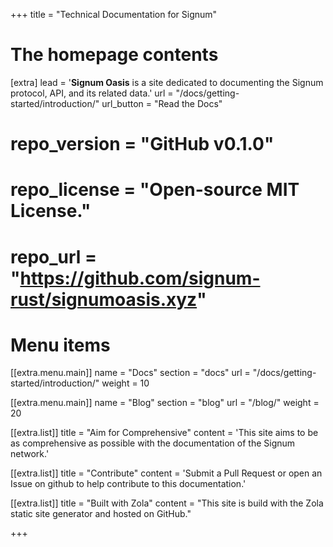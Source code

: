 +++
title = "Technical Documentation for Signum"


# The homepage contents
[extra]
lead = '<b>Signum Oasis</b> is a site dedicated to documenting the Signum protocol, API, and its related data.'
url = "/docs/getting-started/introduction/"
url_button = "Read the Docs"
# repo_version = "GitHub v0.1.0"
# repo_license = "Open-source MIT License."
# repo_url = "https://github.com/signum-rust/signumoasis.xyz"

# Menu items
[[extra.menu.main]]
name = "Docs"
section = "docs"
url = "/docs/getting-started/introduction/"
weight = 10

[[extra.menu.main]]
name = "Blog"
section = "blog"
url = "/blog/"
weight = 20

[[extra.list]]
title = "Aim for Comprehensive"
content = 'This site aims to be as comprehensive as possible with the documentation of the Signum network.'

[[extra.list]]
title = "Contribute"
content = 'Submit a Pull Request or open an Issue on github to help contribute to this documentation.'

[[extra.list]]
title = "Built with Zola"
content = "This site is build with the Zola static site generator and hosted on GitHub."

+++
